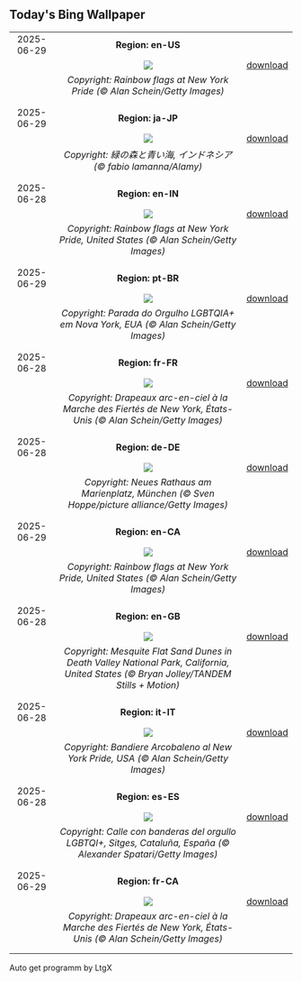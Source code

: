 ## Today's Bing Wallpaper
|      |      |      |
| :----: | :----: | :----: |
|2025-06-29|**Region: en-US**||
||![](https://www.bing.com/th?id=OHR.PrideParade_EN-US9405333794_UHD.jpg&pid=hp&w=1152&h=648&rs=1&c=4)| [download](https://www.bing.com/th?id=OHR.PrideParade_EN-US9405333794_UHD.jpg)|
||*Copyright: Rainbow flags at New York Pride (© Alan Schein/Getty Images)*
||
|||
|2025-06-29|**Region: ja-JP**||
||![](https://www.bing.com/th?id=OHR.BandaIsland_JA-JP3779837840_UHD.jpg&pid=hp&w=1152&h=648&rs=1&c=4)| [download](https://www.bing.com/th?id=OHR.BandaIsland_JA-JP3779837840_UHD.jpg)|
||*Copyright: 緑の森と青い海, インドネシア (© fabio lamanna/Alamy)*
||
|||
|2025-06-28|**Region: en-IN**||
||![](https://www.bing.com/th?id=OHR.PrideParade_EN-IN2010815861_UHD.jpg&pid=hp&w=1152&h=648&rs=1&c=4)| [download](https://www.bing.com/th?id=OHR.PrideParade_EN-IN2010815861_UHD.jpg)|
||*Copyright: Rainbow flags at New York Pride, United States (© Alan Schein/Getty Images)*
||
|||
|2025-06-29|**Region: pt-BR**||
||![](https://www.bing.com/th?id=OHR.PrideParade_PT-BR2044753051_UHD.jpg&pid=hp&w=1152&h=648&rs=1&c=4)| [download](https://www.bing.com/th?id=OHR.PrideParade_PT-BR2044753051_UHD.jpg)|
||*Copyright: Parada do Orgulho LGBTQIA+ em Nova York, EUA (© Alan Schein/Getty Images)*
||
|||
|2025-06-28|**Region: fr-FR**||
||![](https://www.bing.com/th?id=OHR.PrideParade_FR-FR6694433867_UHD.jpg&pid=hp&w=1152&h=648&rs=1&c=4)| [download](https://www.bing.com/th?id=OHR.PrideParade_FR-FR6694433867_UHD.jpg)|
||*Copyright: Drapeaux arc-en-ciel à la Marche des Fiertés de New York, États-Unis (© Alan Schein/Getty Images)*
||
|||
|2025-06-28|**Region: de-DE**||
||![](https://www.bing.com/th?id=OHR.MarienplatzCSD_DE-DE0126550227_UHD.jpg&pid=hp&w=1152&h=648&rs=1&c=4)| [download](https://www.bing.com/th?id=OHR.MarienplatzCSD_DE-DE0126550227_UHD.jpg)|
||*Copyright: Neues Rathaus am Marienplatz, München (© Sven Hoppe/picture alliance/Getty Images)*
||
|||
|2025-06-29|**Region: en-CA**||
||![](https://www.bing.com/th?id=OHR.PrideParade_EN-CA1755780382_UHD.jpg&pid=hp&w=1152&h=648&rs=1&c=4)| [download](https://www.bing.com/th?id=OHR.PrideParade_EN-CA1755780382_UHD.jpg)|
||*Copyright: Rainbow flags at New York Pride, United States (© Alan Schein/Getty Images)*
||
|||
|2025-06-28|**Region: en-GB**||
||![](https://www.bing.com/th?id=OHR.MesquiteFlats_EN-GB1375623335_UHD.jpg&pid=hp&w=1152&h=648&rs=1&c=4)| [download](https://www.bing.com/th?id=OHR.MesquiteFlats_EN-GB1375623335_UHD.jpg)|
||*Copyright: Mesquite Flat Sand Dunes in Death Valley National Park, California, United States (© Bryan Jolley/TANDEM Stills + Motion)*
||
|||
|2025-06-28|**Region: it-IT**||
||![](https://www.bing.com/th?id=OHR.PrideParade_IT-IT2013687797_UHD.jpg&pid=hp&w=1152&h=648&rs=1&c=4)| [download](https://www.bing.com/th?id=OHR.PrideParade_IT-IT2013687797_UHD.jpg)|
||*Copyright: Bandiere Arcobaleno al New York Pride, USA (© Alan Schein/Getty Images)*
||
|||
|2025-06-28|**Region: es-ES**||
||![](https://www.bing.com/th?id=OHR.PrideCatalonia_ES-ES0481311914_UHD.jpg&pid=hp&w=1152&h=648&rs=1&c=4)| [download](https://www.bing.com/th?id=OHR.PrideCatalonia_ES-ES0481311914_UHD.jpg)|
||*Copyright: Calle con banderas del orgullo LGBTQI+, Sitges, Cataluña, España (© Alexander Spatari/Getty Images)*
||
|||
|2025-06-29|**Region: fr-CA**||
||![](https://www.bing.com/th?id=OHR.PrideParade_FR-CA2137660039_UHD.jpg&pid=hp&w=1152&h=648&rs=1&c=4)| [download](https://www.bing.com/th?id=OHR.PrideParade_FR-CA2137660039_UHD.jpg)|
||*Copyright: Drapeaux arc-en-ciel à la Marche des Fiertés de New York, États-Unis (© Alan Schein/Getty Images)*
||
|||

Auto get programm by LtgX

